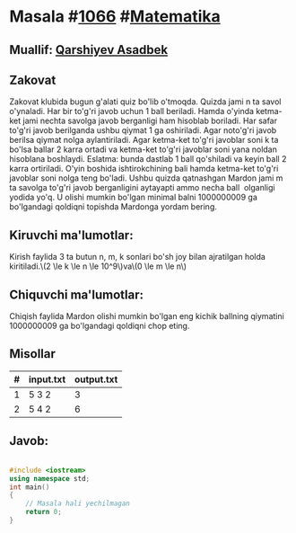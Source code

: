 
<h1>Masala #<a href="https://robocontest.uz/tasks/1066">1066</a> #<a href="https://robocontest.uz/tasks?category=7">Matematika</a></h1>
<h2> Muallif: <a href="https://robocontest.uz/profile/asadbek">Qarshiyev Asadbek</a></h2>
<h2>Zakovat</h2>
<p>Zakovat klubida bugun g'alati quiz bo'lib o'tmoqda. Quizda jami n ta savol o'ynaladi. Har bir to'g'ri javob uchun 1 ball beriladi. Hamda o'yinda ketma-ket jami nechta savolga javob berganligi ham hisoblab boriladi. Har safar to'g'ri javob berilganda ushbu qiymat 1 ga oshiriladi. Agar noto'g'ri javob berilsa qiymat nolga aylantiriladi. Agar ketma-ket to'g'ri javoblar soni k ta bo'lsa ballar 2 karra ortadi va ketma-ket to'g'ri javoblar soni yana noldan hisoblana boshlaydi. Eslatma: bunda dastlab 1 ball qo'shiladi va keyin ball 2 karra ortiriladi. O'yin boshida ishtirokchining bali hamda ketma-ket to'g'ri javoblar soni nolga teng bo'ladi.
Ushbu quizda qatnashgan Mardon jami m ta savolga to'g'ri javob berganligini aytayapti ammo necha ball  olganligi yodida yo'q.
U olishi mumkin bo'lgan minimal balni 1000000009 ga bo'lgandagi qoldiqni topishda Mardonga yordam bering.</p>
<h2>Kiruvchi ma'lumotlar:</h2>
<p>Kirish faylida 3 ta butun n, m, k sonlari bo'sh joy bilan ajratilgan holda kiritiladi.\(2 \le k \le n \le 10^9\)va\(0 \le m \le n\)</p>
<h2>Chiquvchi ma'lumotlar:</h2>
<p>Chiqish faylida Mardon olishi mumkin bo'lgan eng kichik ballning qiymatini 1000000009 ga bo'lgandagi qoldiqni chop eting.</p>
<h2>Misollar</h2>
<table>
    <thead>
        <tr>
            <th>#</th>
            <th>input.txt</th>
            <th>output.txt</th>
        </tr>
    </thead>
    <tbody>
            <tr>
                <td>1</td>
                <td>5 3 2</td>
                <td>3</td>
            </tr>
            <tr>
                <td>2</td>
                <td>5 4 2</td>
                <td>6</td>
            </tr>
    </tbody>
    </table>
    
<h2>Javob:</h2>

######
```cpp
#include <iostream>
using namespace std;
int main()
{
    // Masala hali yechilmagan
    return 0;
}
```
